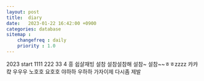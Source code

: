 ```yaml
---
layout: post
title:  diary
date:   2023-01-22 16:42:00 +0900
categories: database
sitemap :
    changefreq : daily
    priority : 1.0
---
```

2023 start
1111 222 33 4 흥 쉽살재빙 설참
설참설참해 설참~ 설참~~ㅎㅎzzzz
캬캬컄 우우우
노호호 요호호 야하하 우하하
가자이제 다시좀 제발